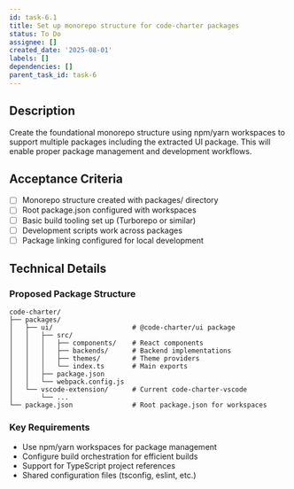 ```yaml
---
id: task-6.1
title: Set up monorepo structure for code-charter packages
status: To Do
assignee: []
created_date: '2025-08-01'
labels: []
dependencies: []
parent_task_id: task-6
---
```


## Description

Create the foundational monorepo structure using npm/yarn workspaces to support multiple packages including the extracted UI package. This will enable proper package management and development workflows.

## Acceptance Criteria

- [ ] Monorepo structure created with packages/ directory
- [ ] Root package.json configured with workspaces
- [ ] Basic build tooling set up (Turborepo or similar)
- [ ] Development scripts work across packages
- [ ] Package linking configured for local development

## Technical Details

### Proposed Package Structure
```
code-charter/
├── packages/
│   ├── ui/                    # @code-charter/ui package
│   │   ├── src/
│   │   │   ├── components/    # React components
│   │   │   ├── backends/      # Backend implementations
│   │   │   ├── themes/        # Theme providers
│   │   │   └── index.ts       # Main exports
│   │   ├── package.json
│   │   └── webpack.config.js
│   └── vscode-extension/      # Current code-charter-vscode
│       └── ...
└── package.json               # Root package.json for workspaces
```

### Key Requirements
- Use npm/yarn workspaces for package management
- Configure build orchestration for efficient builds
- Support for TypeScript project references
- Shared configuration files (tsconfig, eslint, etc.)
